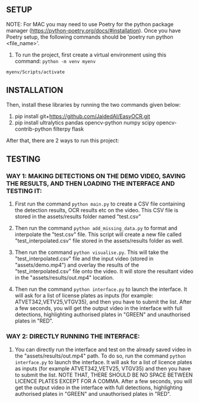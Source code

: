 ## SETUP
NOTE: For MAC you may need to use Poetry for the python package manager (https://python-poetry.org/docs/#installation). Once you have Poetry setup, the following commands should be 'poetry run python <file_name>'.


1. To run the project, first create a virtual environment using this command:
`python -m venv myenv`


`myenv/Scripts/activate`


## INSTALLATION


Then, install these libraries by running the two commands given below:
1. pip install git+https://github.com/JaidedAI/EasyOCR.git
2. pip install ultralytics pandas opencv-python numpy scipy opencv-contrib-python filterpy flask




After that, there are 2 ways to run this project:
 
## TESTING


### WAY 1: MAKING DETECTIONS ON THE DEMO VIDEO, SAVING THE RESULTS, AND THEN LOADING THE INTERFACE AND TESTING IT:


1. First run the command `python main.py` to create a CSV file containing the detection results, OCR results etc on the video. This CSV file is stored in the assets/results folder named "test.csv"


2. Then run the command `python add_missing_data.py` to format and interpolate the "test.csv" file. This script will create a new file called "test_interpolated.csv" file stored in the assets/results folder as well.


3. Then run the command `python visualise.py`. This will take the "test_interpolated.csv" file and the input video (stored in "assets/demo.mp4") and overlay the results of the "test_interpolated.csv" file onto the video. It will store the resultant video in the "assets/results/out.mp4" location.


4. Then run the command `python interface.py` to launch the interface. It will ask for a list of license plates as inputs (for example: ATVET342,VETV25,VTGV35), and then you have to submit the list. After a few seconds, you will get the output video in the interface with full detections, highlighting authorised plates in "GREEN" and unauthorised plates in "RED".








### WAY 2: DIRECTLY RUNNING THE INTERFACE:
1. You can directly run the interface and test on the already saved video in the "assets/results/out.mp4" path. To do so, run the command `python interface.py` to launch the interface. It will ask for a list of licence plates as inputs (for example ATVET342,VETV25, VTGV35) and then you have to submit the list. NOTE THAT, THERE SHOULD BE NO SPACE BETWEEN LICENCE PLATES EXCEPT FOR A COMMA. After a few seconds, you will get the output video in the interface with full detections, highlighting authorised plates in "GREEN" and unauthorised plates in "RED".
